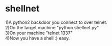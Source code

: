 # shellnet
1)A python2 backdoor you connect to over telnet.  
2)On the target machine "python shellnet.py"  
3)On your machine "telnet <target machine IP> 1337"  
4)Now you have a shell :) easy.  
